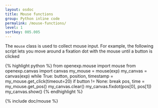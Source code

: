 ```yaml
---
layout: osdoc
title: Mouse functions
group: Python inline code
permalink: /mouse-functions/
level: 1
sortkey: 005.005
---
```


The `mouse` class is used to collect mouse input. For example, the following script lets you move around a fixation dot with the mouse until a button is clicked

{% highlight python %}
from openexp.mouse import mouse
from openexp.canvas import canvas
my_mouse = mouse(exp)
my_canvas = canvas(exp)
while True:
	button, position, timestamp = my_mouse.get_click(timeout=20)
	if button != None:
		break
	pos, time = my_mouse.get_pos()
	my_canvas.clear()
	my_canvas.fixdot(pos[0], pos[1])
	my_canvas.show()
{% endhighlight %}

{% include doc/mouse %}